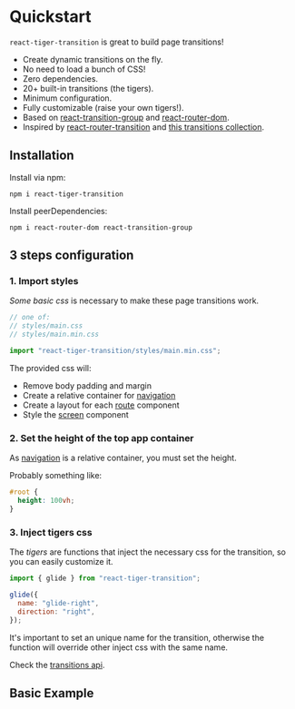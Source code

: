 # Quickstart

`react-tiger-transition` is great to build page transitions!

- Create dynamic transitions on the fly.
- No need to load a bunch of CSS!
- Zero dependencies.
- 20+ built-in transitions (the tigers).
- Minimum configuration.
- Fully customizable (raise your own tigers!).
- Based on [react-transition-group](https://github.com/reactjs/react-transition-group) and [react-router-dom](https://github.com/ReactTraining/react-router).
- Inspired by [react-router-transition](https://github.com/maisano/react-router-transition) and [this transitions collection](https://tympanus.net/codrops/2013/05/07/a-collection-of-page-transitions/).

## Installation

Install via npm:

```
npm i react-tiger-transition
```

Install peerDependencies:

```
npm i react-router-dom react-transition-group
```

## 3 steps configuration

### 1. Import styles

*Some basic css* is necessary to make these page transitions work.

```js
// one of:
// styles/main.css
// styles/main.min.css

import "react-tiger-transition/styles/main.min.css";
```

The provided css will:

  - Remove body padding and margin
  - Create a relative container for [navigation](/docs/navigation)
  - Create a layout for each [route](/docs/reoute) component
  - Style the [screen](/docs/screen) component


### 2. Set the height of the top app container

As [navigation](/docs/navigation) is a relative container, you must set the height.

Probably something like:

```css
#root {
  height: 100vh;
}
```


### 3. Inject tigers css

The *tigers* are functions that inject the necessary css for the transition, so you can easily customize it.

```js
import { glide } from "react-tiger-transition";

glide({
  name: "glide-right",
  direction: "right",
});
```

It's important to set an unique name for the transition, otherwise the function will override other inject css with the same name.

Check the [transitions api](/docs/transitions).

## Basic Example
